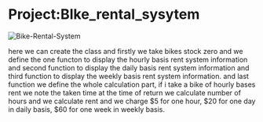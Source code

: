 # Project:BIke_rental_sysytem
![Bike-Rental-System](https://user-images.githubusercontent.com/99794453/182773573-416adda6-6643-4a89-ae66-d02a6f649e12.jpg)

here we can create  the class and firstly we take bikes stock zero and we define the one functon to display the hourly basis rent system information and second function to display the daily basis rent system information and third function to display the weekly basis rent system information.
and last function we define the whole calculation part, if i take a bike of hourly bases rent  we note the taken time at the time of return we calculate number of hours and we calculate rent and we charge $5 for one hour,
$20 for one day in daily basis, $60 for one week in weekly basis.
